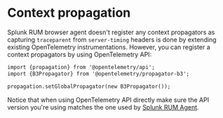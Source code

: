 # Context propagation

Splunk RUM browser agent doesn't register any context propagators as capturing `traceparent` from `server-timing` headers is done by extending existing OpenTelemetry instrumentations. However, you can register a context propagators by using OpenTelemetry API:

```html
import {propagation} from '@opentelemetry/api';
import {B3Propagator} from '@opentelemetry/propagator-b3';

propagation.setGlobalPropagator(new B3Propagator());
```

Notice that when using OpenTelemetry API directly make sure the API version you're using matches the one used by [Splunk RUM Agent](https://github.com/signalfx/splunk-otel-js-web#open-telemetry-version).
